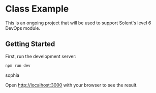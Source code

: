 # Class Example

This is an ongoing project that will be used to support Solent's level 6 DevOps module. 

## Getting Started

First, run the development server:

```bash
npm run dev
```

sophia

Open [http://localhost:3000](http://localhost:3000) with your browser to see the result.








